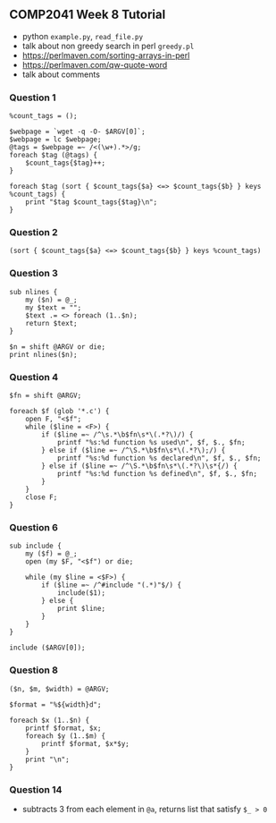 ## COMP2041 Week 8 Tutorial

- python `example.py`, `read_file.py`
- talk about non greedy search in perl `greedy.pl`
- https://perlmaven.com/sorting-arrays-in-perl
- https://perlmaven.com/qw-quote-word
- talk about comments

### Question 1

```
%count_tags = ();

$webpage = `wget -q -O- $ARGV[0]`;
$webpage = lc $webpage;
@tags = $webpage =~ /<(\w+).*>/g;
foreach $tag (@tags) {
    $count_tags{$tag}++;
}

foreach $tag (sort { $count_tags{$a} <=> $count_tags{$b} } keys %count_tags) {
    print "$tag $count_tags{$tag}\n";
}
```


### Question 2

```
(sort { $count_tags{$a} <=> $count_tags{$b} } keys %count_tags)
```

### Question 3

```
sub nlines {
    my ($n) = @_;
    my $text = "";
    $text .= <> foreach (1..$n);
    return $text;
}

$n = shift @ARGV or die;
print nlines($n);
```

### Question 4

```
$fn = shift @ARGV;

foreach $f (glob '*.c') {
	open F, "<$f";
	while ($line = <F>) {
		if ($line =~ /^\s.*\b$fn\s*\(.*?\)/) {
			printf "%s:%d function %s used\n", $f, $., $fn;
		} else if ($line =~ /^\S.*\b$fn\s*\(.*?\);/) {
			printf "%s:%d function %s declared\n", $f, $., $fn;
		} else if ($line =~ /^\S.*\b$fn\s*\(.*?\)\s*{/) {
			printf "%s:%d function %s defined\n", $f, $., $fn;
		}
	}
	close F;
}

```

### Question 6

```
sub include {
	my ($f) = @_;
    open (my $F, "<$f") or die;

	while (my $line = <$F>) {
		if ($line =~ /^#include "(.*)"$/) {
			include($1);
		} else {
			print $line;
		}
	}
}

include ($ARGV[0]);
```

### Question 8

```
($n, $m, $width) = @ARGV;

$format = "%${width}d";

foreach $x (1..$n) {
    printf $format, $x;
    foreach $y (1..$m) {
        printf $format, $x*$y;
    }
    print "\n";
}
```

### Question 14

- subtracts 3 from each element in `@a`, returns list that satisfy `$_ > 0`
